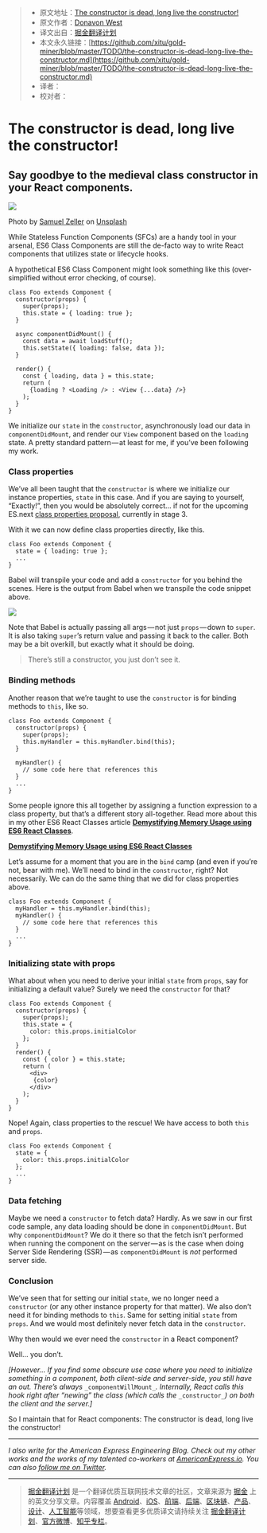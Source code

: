 > * 原文地址：[The constructor is dead, long live the constructor!](https://hackernoon.com/the-constructor-is-dead-long-live-the-constructor-c10871bea599)
> * 原文作者：[Donavon West](https://hackernoon.com/@donavon?source=post_header_lockup)
> * 译文出自：[掘金翻译计划](https://github.com/xitu/gold-miner)
> * 本文永久链接：[https://github.com/xitu/gold-miner/blob/master/TODO/the-constructor-is-dead-long-live-the-constructor.md](https://github.com/xitu/gold-miner/blob/master/TODO/the-constructor-is-dead-long-live-the-constructor.md)
> * 译者：
> * 校对者：

# The constructor is dead, long live the constructor!

## Say goodbye to the medieval class constructor in your React components.

![](https://cdn-images-1.medium.com/max/2000/1*RKQ1VZhf-b7We4YN78xWlA.jpeg)

Photo by [Samuel Zeller](https://unsplash.com/photos/VLioQ2c-VwE?utm_source=unsplash&utm_medium=referral&utm_content=creditCopyText) on [Unsplash](https://unsplash.com/?utm_source=unsplash&utm_medium=referral&utm_content=creditCopyText)

While Stateless Function Components (SFCs) are a handy tool in your arsenal, ES6 Class Components are still the de-facto way to write React components that utilizes state or lifecycle hooks.

A hypothetical ES6 Class Component might look something like this (over-simplified without error checking, of course).

```
class Foo extends Component {
  constructor(props) {
    super(props); 
    this.state = { loading: true };
  }
```

```
  async componentDidMount() {
    const data = await loadStuff();
    this.setState({ loading: false, data });
  }
```

```
  render() {
    const { loading, data } = this.state;
    return (
      {loading ? <Loading /> : <View {...data} />}
    );
  }
}
```

We initialize our `state` in the `constructor`, asynchronously load our data in `componentDidMount`, and render our `View` component based on the `loading` state. A pretty standard pattern — at least for me, if you’ve been following my work.

### Class properties

We’ve all been taught that the `constructor` is where we initialize our instance properties, `state` in this case. And if you are saying to yourself, “Exactly!”, then you would be absolutely correct… if not for the upcoming ES.next [class properties proposal](https://github.com/tc39/proposal-class-fields), currently in stage 3.

With it we can now define class properties directly, like this.

```
class Foo extends Component {
  state = { loading: true };
  ...
}
```

Babel will transpile your code and add a `constructor` for you behind the scenes. Here is the output from Babel when we transpile the code snippet above.

![](https://cdn-images-1.medium.com/max/800/1*IK4vl_NlOIdCDlFYyizEeQ.png)

Note that Babel is actually passing all args — not just `props` — down to `super`. It is also taking `super`’s return value and passing it back to the caller. Both may be a bit overkill, but exactly what it should be doing.

> There’s still a constructor, you just don’t see it.

### Binding methods

Another reason that we’re taught to use the `constructor` is for binding methods to `this`, like so.

```
class Foo extends Component {
  constructor(props) {
    super(props); 
    this.myHandler = this.myHandler.bind(this);
  }
```

```
  myHandler() {
    // some code here that references this
  }
  ...
}
```

Some people ignore this all together by assigning a function expression to a class property, but that’s a different story all-together. Read more about this in my other ES6 React Classes article [**Demystifying Memory Usage using ES6 React Classes**](https://medium.com/@donavon/demystifying-memory-usage-using-es6-react-classes-d9d904bc4557 "https://medium.com/@donavon/demystifying-memory-usage-using-es6-react-classes-d9d904bc4557").

[**Demystifying Memory Usage using ES6 React Classes**](https://medium.com/@donavon/demystifying-memory-usage-using-es6-react-classes-d9d904bc4557)

Let’s assume for a moment that you are in the `bind` camp (and even if you’re not, bear with me). We’ll need to bind in the `constructor`, right? Not necessarily. We can do the same thing that we did for class properties above.

```
class Foo extends Component {
  myHandler = this.myHandler.bind(this);
  myHandler() {
    // some code here that references this
  }
  ...
}
```

### Initializing state with props

What about when you need to derive your initial `state` from `props`, say for initializing a default value? Surely we need the `constructor` for that?

```
class Foo extends Component {
  constructor(props) {
    super(props); 
    this.state = {
      color: this.props.initialColor
    };
  }
  render() {
    const { color } = this.state;
    return (
      <div>
       {color}
      </div>
    );
  }
}
```

Nope! Again, class properties to the rescue! We have access to both `this` and `props`.

```
class Foo extends Component {
  state = {
    color: this.props.initialColor
  };
  ...
}
```

### Data fetching

Maybe we need a `constructor` to fetch data? Hardly. As we saw in our first code sample, any data loading should be done in `componentDidMount`. But why `componentDidMount`? We do it there so that the fetch isn’t performed when running the component on the server — as is the case when doing Server Side Rendering (SSR) — as `componentDidMount` is _not_ performed server side.

### Conclusion

We’ve seen that for setting our initial `state`, we no longer need a `constructor` (or any other instance property for that matter). We also don’t need it for binding methods to `this`. Same for setting initial `state` from `props`. And we would most definitely never fetch data in the `constructor`.

Why then would we ever need the `constructor` in a React component?

Well… you don’t.

_[However… If you find some obscure use case where you need to initialize something in a component, both client-side and server-side, you still have an out. There’s always_ `_componentWillMount_`_. Internally, React calls this hook right after “newing” the class (which calls the_ `_constructor_`_) on both the client and the server.]_

So I maintain that for React components: The constructor is dead, long live the constructor!

* * *

_I also write for the American Express Engineering Blog. Check out my other works and the works of my talented co-workers at_ [_AmericanExpress.io_](http://americanexpress.io/)_. You can also_ [_follow me on Twitter_](https://twitter.com/donavon)_._


---

> [掘金翻译计划](https://github.com/xitu/gold-miner) 是一个翻译优质互联网技术文章的社区，文章来源为 [掘金](https://juejin.im) 上的英文分享文章。内容覆盖 [Android](https://github.com/xitu/gold-miner#android)、[iOS](https://github.com/xitu/gold-miner#ios)、[前端](https://github.com/xitu/gold-miner#前端)、[后端](https://github.com/xitu/gold-miner#后端)、[区块链](https://github.com/xitu/gold-miner#区块链)、[产品](https://github.com/xitu/gold-miner#产品)、[设计](https://github.com/xitu/gold-miner#设计)、[人工智能](https://github.com/xitu/gold-miner#人工智能)等领域，想要查看更多优质译文请持续关注 [掘金翻译计划](https://github.com/xitu/gold-miner)、[官方微博](http://weibo.com/juejinfanyi)、[知乎专栏](https://zhuanlan.zhihu.com/juejinfanyi)。
